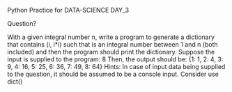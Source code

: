 Python Practice for DATA-SCIENCE DAY_3

Question?

With a given integral number n, write a program to generate a dictionary that contains (i, i*i) such that is an integral number between 1 and n (both included) and then the program should print the dictionary. 
Suppose the input is supplied to the program: 8 
Then, the output should be: {1: 1, 2: 4, 3: 9, 4: 16, 5: 25, 6: 36, 7: 49, 8: 64} 
Hints: In case of input data being supplied to the question, it should be assumed to be a console input. Consider use dict()
